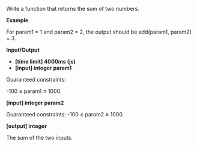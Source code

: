 Write a function that returns the sum of two numbers.

**Example**

For param1 = 1 and param2 = 2, the output should be
add(param1, param2) = 3.

**Input/Output**

- **[time limit] 4000ms (js)**
- **[input] integer param1**

Guaranteed constraints:

-100 ≤ param1 ≤ 1000.

**[input] integer param2**

Guaranteed constraints:
-100 ≤ param2 ≤ 1000.

**[output] integer**

The sum of the two inputs.
